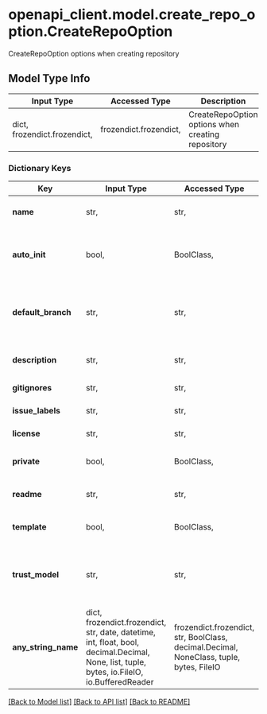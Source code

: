 # openapi_client.model.create_repo_option.CreateRepoOption

CreateRepoOption options when creating repository

## Model Type Info
Input Type | Accessed Type | Description | Notes
------------ | ------------- | ------------- | -------------
dict, frozendict.frozendict,  | frozendict.frozendict,  | CreateRepoOption options when creating repository | 

### Dictionary Keys
Key | Input Type | Accessed Type | Description | Notes
------------ | ------------- | ------------- | ------------- | -------------
**name** | str,  | str,  | Name of the repository to create | 
**auto_init** | bool,  | BoolClass,  | Whether the repository should be auto-initialized? | [optional] 
**default_branch** | str,  | str,  | DefaultBranch of the repository (used when initializes and in template) | [optional] 
**description** | str,  | str,  | Description of the repository to create | [optional] 
**gitignores** | str,  | str,  | Gitignores to use | [optional] 
**issue_labels** | str,  | str,  | Label-Set to use | [optional] 
**license** | str,  | str,  | License to use | [optional] 
**private** | bool,  | BoolClass,  | Whether the repository is private | [optional] 
**readme** | str,  | str,  | Readme of the repository to create | [optional] 
**template** | bool,  | BoolClass,  | Whether the repository is template | [optional] 
**trust_model** | str,  | str,  | TrustModel of the repository | [optional] must be one of ["default", "collaborator", "committer", "collaboratorcommitter", ] 
**any_string_name** | dict, frozendict.frozendict, str, date, datetime, int, float, bool, decimal.Decimal, None, list, tuple, bytes, io.FileIO, io.BufferedReader | frozendict.frozendict, str, BoolClass, decimal.Decimal, NoneClass, tuple, bytes, FileIO | any string name can be used but the value must be the correct type | [optional]

[[Back to Model list]](../../README.md#documentation-for-models) [[Back to API list]](../../README.md#documentation-for-api-endpoints) [[Back to README]](../../README.md)


